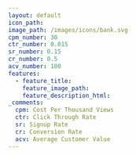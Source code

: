 ```yaml
---
layout: default
icon_path:
image_path: /images/icons/bank.svg
cpm_number: 30
ctr_number: 0.015
sr_number: 0.15
cr_number: 0.5
acv_number: 100
features:
  - feature_title:
    feature_image_path:
    feature_description_html:
_comments:
  cpm: Cost Per Thousand Views
  ctr: Click Through Rate
  sr: Signup Rate
  cr: Conversion Rate
  acv: Average Customer Value
---
```



